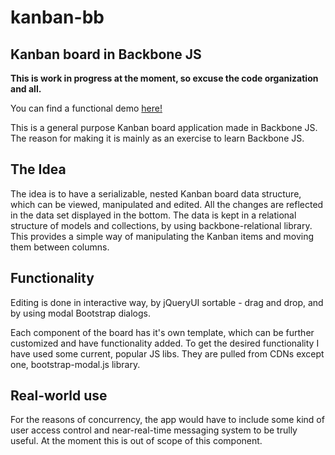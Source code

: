 kanban-bb
=========

Kanban board in Backbone JS
---

**This is work in progress at the moment, so excuse the code organization and all.**

You can find a functional demo [here!](https://dl.dropboxusercontent.com/u/24609647/kanban-bb/index.html "Kanban Demo")

This is a general purpose Kanban board application made in Backbone JS. The reason for making it is mainly as an exercise to learn Backbone JS. 

The Idea
---
The idea is to have a serializable, nested Kanban board data structure, which can be viewed, manipulated and edited. All the changes are reflected in the data set displayed in the bottom. The data is kept in a relational structure of models and collections, by using backbone-relational library. This provides a simple way of manipulating the Kanban items and moving them between columns.

Functionality
---
Editing is done in interactive way, by jQueryUI sortable - drag and drop, and by using modal Bootstrap dialogs.

Each component of the board has it's own template, which can be further customized and have functionality added. To get the desired functionality I have used some current, popular JS libs. They are pulled from CDNs except one, bootstrap-modal.js library.

Real-world use
---
For the reasons of concurrency, the app would have to include some kind of user access control and near-real-time messaging system to be trully useful. At the moment this is out of scope of this component.



